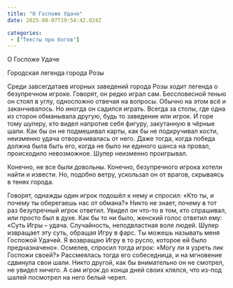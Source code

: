 ```yaml
---
title: "О Госпоже Удаче"
date: 2025-08-07T19:54:42.024Z

categories:
 - ["Тексты про богов"]
---
```


О Госпоже Удаче

Городская легенда города Розы

Среди завсегдатаев игорных заведений города Розы ходит легенда о
безупречном игроке. Говорят, он редко играл сам. Бессловесной тенью он
стоял в углу, односложно отвечая на вопросы. Обычно на этом всё и
заканчивалось. Но иногда он садился играть. Всегда за столы, где одна из
сторон обманывала другую, будь то заведение или игрок. И горе тому
шулеру, кто видел напротив себя фигуру, закутанную в чёрные шали. Как бы
он не подмешивал карты, как бы не подкручивал кости, неизменно удача
отворачивалась от него. Даже тогда, когда победа должна была быть его,
когда не было ни единого шанса на провал, происходило невозможное. Шулер
неизменно проигрывал.

Конечно, не все были довольны. Конечно, безупречного игрока хотели найти
и извести. Но, подобно ветру, ускользал он от врагов, скрываясь в тенях
города.

Говорят, однажды один игрок подошёл к нему и спросил: «Кто ты, и почему
ты оберегаешь нас от обмана?» Никто не знает, почему в тот раз
безупречный игрок ответил. Увидел он что-то в том, кто спрашивал, или
просто был в духе. Как бы то ни было, женский голос ответил ему: «Суть
Игры – удача. Случайность, неподвластная воле людей. Шулер извращает эту
суть, обращая Игру в фарс. Ты можешь называть меня Госпожой Удачей. Я
возвращаю Игру в то русло, которое ей было предназначено». Осмелев,
спросил тогда игрок: «Могу ли я узреть лик Госпожи своей?» Рассмеялась
тогда его собеседница, и на мгновение сдвинула свои шали. Никто другой,
как бы внимательно он не смотрел, не увидел ничего. А сам игрок до конца
дней своих клялся, что из-под шалей посмотрел на него белый череп.
